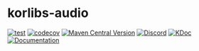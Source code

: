 # korlibs-audio

<!-- BADGES -->
[![test](https://github.com/korlibs/korlibs-audio/actions/workflows/TEST.yml/badge.svg)](https://github.com/korlibs/korlibs-audio/actions/workflows/TEST.yml)
[![codecov](https://codecov.io/gh/korlibs/korlibs-audio/graph/badge.svg)](https://codecov.io/gh/korlibs/korlibs-audio)
[![Maven Central Version](https://img.shields.io/maven-central/v/com.soywiz/korlibs-audio)](https://central.sonatype.com/artifact/com.soywiz/korlibs-audio)
[![Discord](https://img.shields.io/discord/728582275884908604?logo=discord&label=Discord)](https://discord.korge.org/)
[![KDoc](https://img.shields.io/badge/docs-kdoc-blue)](https://korlibs.github.io/korlibs-audio/)
[![Documentation](https://img.shields.io/badge/docs-documentation-purple)](https://docs.korge.org/audio/)
<!-- /BADGES -->
